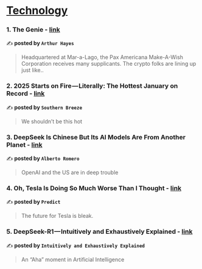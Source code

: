 
<h1><a href=https://medium.com/tag/technology/recommended target="_blank" rel="noopener noreferrer">Technology</a></h1>
<h3>1. The Genie - <a href="https://medium.com/@cryptohayes/the-genie-348d557b4fd4" target="_blank" rel="noopener noreferrer">link</a></h3>

✍️ **posted by `Arthur Hayes`**

<blockquote>Headquartered at Mar-a-Lago, the Pax Americana Make-A-Wish Corporation receives many supplicants. The crypto folks are lining up just like..</blockquote>

<h3>2. 2025 Starts on Fire — Literally: The Hottest January on Record - <a href="https://medium.com/southern-breeze/2025-starts-on-fire-literally-the-hottest-january-on-record-0a46a53c2715" target="_blank" rel="noopener noreferrer">link</a></h3>

✍️ **posted by `Southern Breeze`**

<blockquote>We shouldn’t be this hot</blockquote>

<h3>3. DeepSeek Is Chinese But Its AI Models Are From Another Planet - <a href="https://medium.com/@albertoromgar/deepseek-is-chinese-but-its-ai-models-are-from-another-planet-e4cf94840086" target="_blank" rel="noopener noreferrer">link</a></h3>

✍️ **posted by `Alberto Romero`**

<blockquote>OpenAI and the US are in deep trouble</blockquote>

<h3>4. Oh, Tesla Is Doing So Much Worse Than I Thought - <a href="https://medium.com/predict/oh-tesla-is-doing-so-much-worse-than-i-thought-776a9ccf3806" target="_blank" rel="noopener noreferrer">link</a></h3>

✍️ **posted by `Predict`**

<blockquote>The future for Tesla is bleak.</blockquote>

<h3>5. DeepSeek-R1 — Intuitively and Exhaustively Explained - <a href="https://medium.com/intuitively-and-exhaustively-explained/deepseek-r1-intuitively-and-exhaustively-explained-722938fddca9" target="_blank" rel="noopener noreferrer">link</a></h3>

✍️ **posted by `Intuitively and Exhaustively Explained`**

<blockquote>An “Aha” moment in Artificial Intelligence</blockquote>

